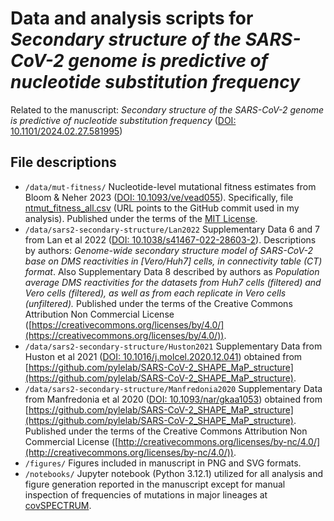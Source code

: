 # Data and analysis scripts for ***Secondary structure of the SARS-CoV-2 genome is predictive of nucleotide substitution frequency***

Related to the manuscript: *Secondary structure of the SARS-CoV-2 genome is predictive of nucleotide substitution frequency* ([DOI: 10.1101/2024.02.27.581995](https://doi.org/10.1101/2024.02.27.581995))

## File descriptions

* `/data/mut-fitness/`
  Nucleotide-level mutational fitness estimates from Bloom & Neher 2023 ([DOI: 10.1093/ve/vead055](https://academic.oup.com/ve/article/9/2/vead055/7265011?login=false#417534142:~:text=https%3A//doi.org/10.1093/ve/vead055)). Specifically, file [ntmut_fitness_all.csv](https://raw.githubusercontent.com/jbloomlab/SARS2-mut-fitness/067fce16be8c6bed5cf47b5189e8558c6a058697/results/nt_fitness/ntmut_fitness_all.csv) (URL points to the GitHub commit used in my analysis). Published under the terms of the [MIT License](https://github.com/jbloomlab/SARS2-mut-fitness/blob/main/LICENSE.md).
* `/data/sars2-secondary-structure/Lan2022`
  Supplementary Data 6 and 7 from Lan et al 2022 ([DOI: 10.1038/s41467-022-28603-2](https://doi.org/10.1038/s41467-022-28603-2)). Descriptions by authors: *Genome-wide secondary structure model of SARS-CoV-2 base on DMS reactivities in [Vero/Huh7] cells, in connectivity table (CT) format*. Also Supplementary Data 8 described by authors as *Population average DMS reactivities for the datasets from Huh7 cells (filtered) and Vero cells (filtered), as well as from each replicate in Vero cells (unfiltered).* Published under the terms of the Creative Commons Attribution Non Commercial License ([https://creativecommons.org/licenses/by/4.0/](https://creativecommons.org/licenses/by/4.0/)).
* `/data/sars2-secondary-structure/Huston2021`
  Supplementary Data from Huston et al 2021 ([DOI: 10.1016/j.molcel.2020.12.041](https://doi.org/10.1016/j.molcel.2020.12.041)) obtained from [https://github.com/pylelab/SARS-CoV-2_SHAPE_MaP_structure](https://github.com/pylelab/SARS-CoV-2_SHAPE_MaP_structure).
* `/data/sars2-secondary-structure/Manfredonia2020`
  Supplementary Data from Manfredonia et al 2020 ([DOI: 10.1093/nar/gkaa1053](https://doi.org/10.1093/nar/gkaa1053)) obtained from [https://github.com/pylelab/SARS-CoV-2_SHAPE_MaP_structure](https://github.com/pylelab/SARS-CoV-2_SHAPE_MaP_structure). Published under the terms of the Creative Commons Attribution Non Commercial License ([http://creativecommons.org/licenses/by-nc/4.0/](http://creativecommons.org/licenses/by-nc/4.0/)).
* `/figures/`
  Figures included in manuscript in PNG and SVG formats.
* `/notebooks/`
  Jupyter notebook (Python 3.12.1) utilized for all analysis and figure generation reported in the manuscript except for manual inspection of frequencies of mutations in major lineages at [covSPECTRUM](https://cov-spectrum.org/).
